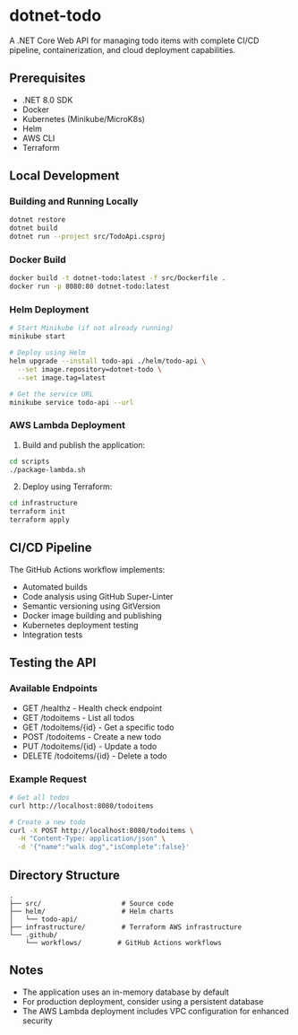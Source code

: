 # dotnet-todo

A .NET Core Web API for managing todo items with complete CI/CD pipeline, containerization, and cloud deployment capabilities.

## Prerequisites

- .NET 8.0 SDK
- Docker
- Kubernetes (Minikube/MicroK8s)
- Helm
- AWS CLI
- Terraform

## Local Development

### Building and Running Locally

```bash
dotnet restore
dotnet build
dotnet run --project src/TodoApi.csproj
```

### Docker Build

```bash
docker build -t dotnet-todo:latest -f src/Dockerfile .
docker run -p 8080:80 dotnet-todo:latest
```

### Helm Deployment

```bash
# Start Minikube (if not already running)
minikube start

# Deploy using Helm
helm upgrade --install todo-api ./helm/todo-api \
  --set image.repository=dotnet-todo \
  --set image.tag=latest

# Get the service URL
minikube service todo-api --url
```

### AWS Lambda Deployment

1. Build and publish the application:
```bash
cd scripts
./package-lambda.sh
```

2. Deploy using Terraform:
```bash
cd infrastructure
terraform init
terraform apply
```

## CI/CD Pipeline

The GitHub Actions workflow implements:
- Automated builds
- Code analysis using GitHub Super-Linter
- Semantic versioning using GitVersion
- Docker image building and publishing
- Kubernetes deployment testing
- Integration tests

## Testing the API

### Available Endpoints

- GET /healthz - Health check endpoint
- GET /todoitems - List all todos
- GET /todoitems/{id} - Get a specific todo
- POST /todoitems - Create a new todo
- PUT /todoitems/{id} - Update a todo
- DELETE /todoitems/{id} - Delete a todo

### Example Request

```bash
# Get all todos
curl http://localhost:8080/todoitems

# Create a new todo
curl -X POST http://localhost:8080/todoitems \
  -H "Content-Type: application/json" \
  -d '{"name":"walk dog","isComplete":false}'
```

## Directory Structure

```
.
├── src/                    # Source code
├── helm/                   # Helm charts
│   └── todo-api/
├── infrastructure/         # Terraform AWS infrastructure
└── .github/
    └── workflows/         # GitHub Actions workflows
```

## Notes

- The application uses an in-memory database by default
- For production deployment, consider using a persistent database
- The AWS Lambda deployment includes VPC configuration for enhanced security
